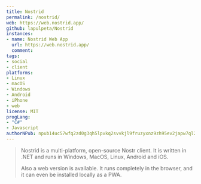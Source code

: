 ```yaml
---
title: Nostrid
permalink: /nostrid/
web: https://web.nostrid.app/
github: lapulpeta/Nostrid
instances:
- name: Nostrid Web App 
  url: https://web.nostrid.app/
  comment: 
tags:
- social
- client
platforms:
- Linux
- macOS
- Windows
- Android
- iPhone 
- web
license: MIT
progLang:
- "C#"
- Javascript 
authorNPub: npub14uc57wfq2zd0g3qh5lpvkq2svvkjl9fruzyxnz9zh95ev2japw7ql2g0sq
---
```


> Nostrid is a multi-platform, open-source Nostr client. It is written in .NET and runs in Windows, MacOS, Linux, Android and iOS.
>
> Also a web version is available. It runs completely in the browser, and it can even be installed locally as a PWA.


